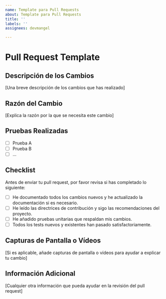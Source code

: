 ```yaml
---
name: Template para Pull Requests
about: Template para Pull Requests
title: ''
labels: ''
assignees: devmangel

---
```


# Pull Request Template

## Descripción de los Cambios
[Una breve descripción de los cambios que has realizado]

## Razón del Cambio
[Explica la razón por la que se necesita este cambio]

## Pruebas Realizadas
- [ ] Prueba A
- [ ] Prueba B
- [ ] ...

## Checklist
Antes de enviar tu pull request, por favor revisa si has completado lo siguiente:
- [ ] He documentado todos los cambios nuevos y he actualizado la documentación si es necesario.
- [ ] He leído las directrices de contribución y sigo las recomendaciones del proyecto.
- [ ] He añadido pruebas unitarias que respaldan mis cambios.
- [ ] Todos los tests nuevos y existentes han pasado satisfactoriamente.

## Capturas de Pantalla o Vídeos
[Si es aplicable, añade capturas de pantalla o vídeos para ayudar a explicar tu cambio]

## Información Adicional
[Cualquier otra información que pueda ayudar en la revisión del pull request]

